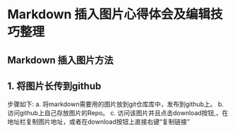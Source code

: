 # Markdown 插入图片心得体会及编辑技巧整理
## Markdown 插入图片方法

## **1. 将图片长传到github**
步骤如下:
a. 将markdown需要用的图片放到git仓库库中，发布到github上。
b. 访问github上自己存放图片的Repo。
c. 访问该图片并且点击download按钮,，在地址栏复制图片地址，或者在download按钮上直接右键“复制链接”

<!--stackedit_data:
eyJoaXN0b3J5IjpbMTY4OTU1MzkwMCwtNTczMTk0NTAzXX0=
-->